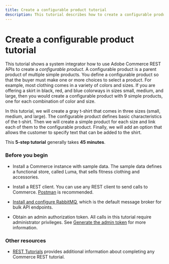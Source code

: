 ```yaml
---
title: Create a configurable product tutorial
description: This tutorial describes how to create a configurable product using the REST API
--- 
```

 
# Create a configurable product tutorial

This tutorial shows a system integrator how to use Adobe Commerce REST APIs to create a _configurable product_. A configurable product is a parent product of multiple simple products. You define a configurable product so that the buyer must make one or more choices to select a product. For example, most clothing comes in a variety of colors and sizes. If you are offering a skirt in black, red, and blue colorways in sizes small, medium, and large, then you would create a configurable product with 9 simple products, one for each combination of color and size.

In this tutorial, we will create a gray t-shirt that comes in three sizes (small, medium, and large).  The configurable product defines basic characteristics of the t-shirt. Then we will create a simple product for each size and link each of them to the configurable product. Finally, we will add an option that allows the customer to specify text that can be added to the shirt.

This **5-step tutorial** generally takes **45 minutes**.

### Before you begin

*  Install a Commerce instance with sample data. The sample data defines a functional store, called Luma, that sells fitness clothing and accessories.

*  Install a REST client. You can use any REST client to send calls to Commerce. [Postman](https://www.getpostman.com/) is recommended.

*  [Install and configure RabbitMQ](https://experienceleague.adobe.com/docs/commerce-operations/installation-guide/prerequisites/rabbitmq.html), which is the default message broker for bulk API endpoints.

*  Obtain an admin authorization token. All calls in this tutorial require administrator privileges. See [Generate the admin token](/rest/tutorials/prerequisite-tasks/) for more information.

### Other resources

*  [REST Tutorials](/rest/tutorials/index/) provides additional information about completing any Commerce REST tutorial.
